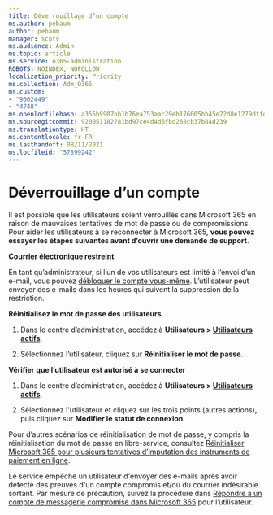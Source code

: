 ```yaml
---
title: Déverrouillage d’un compte
ms.author: pebaum
author: pebaum
manager: scotv
ms.audience: Admin
ms.topic: article
ms.service: o365-administration
ROBOTS: NOINDEX, NOFOLLOW
localization_priority: Priority
ms.collection: Adm_O365
ms.custom:
- "9002449"
- "4748"
ms.openlocfilehash: a356b9907bb1b76ea753aac29eb176005bb45e22d8e1279dffd09af2cda9642b
ms.sourcegitcommit: 920051182781bd97ce4d4d6fbd268cb37b84d239
ms.translationtype: HT
ms.contentlocale: fr-FR
ms.lasthandoff: 08/11/2021
ms.locfileid: "57899242"
---
```

# <a name="unlocking-an-account"></a>Déverrouillage d’un compte

Il est possible que les utilisateurs soient verrouillés dans Microsoft 365 en raison de mauvaises tentatives de mot de passe ou de compromissions. Pour aider les utilisateurs à se reconnecter à Microsoft 365, **vous pouvez essayer les étapes suivantes avant d’ouvrir une demande de support**. 

**Courrier électronique restreint**

En tant qu’administrateur, si l’un de vos utilisateurs est limité à l’envoi d’un e-mail, vous pouvez [débloquer le compte vous-même](https://docs.microsoft.com/microsoft-365/security/office-365-security/removing-user-from-restricted-users-portal-after-spam). L’utilisateur peut envoyer des e-mails dans les heures qui suivent la suppression de la restriction.

**Réinitialisez le mot de passe des utilisateurs**

1. Dans le centre d’administration, accédez à **Utilisateurs > [Utilisateurs actifs](https://admin.microsoft.com/Adminportal/Home?source=applauncher#/users)**.

2. Sélectionnez l’utilisateur, cliquez sur **Réinitialiser le mot de passe**.

**Vérifier que l’utilisateur est autorisé à se connecter**

1. Dans le centre d’administration, accédez à **Utilisateurs > [Utilisateurs actifs](https://admin.microsoft.com/Adminportal/Home?source=applauncher#/users)**.

2. Sélectionnez l'utilisateur et cliquez sur les trois points (autres actions), puis cliquez sur **Modifier le statut de connexion**.

Pour d’autres scénarios de réinitialisation de mot de passe, y compris la réinitialisation du mot de passe en libre-service, consultez [Réinitialiser Microsoft 365 pour plusieurs tentatives d’imputation des instruments de paiement en ligne](https://docs.microsoft.com/microsoft-365/admin/add-users/reset-passwords).

Le service empêche un utilisateur d'envoyer des e-mails après avoir détecté des preuves d'un compte compromis et/ou du courrier indésirable sortant. Par mesure de précaution, suivez la procédure dans [Répondre à un compte de messagerie compromise dans Microsoft 365](https://docs.microsoft.com/microsoft-365/security/office-365-security/responding-to-a-compromised-email-account) pour l’utilisateur.
